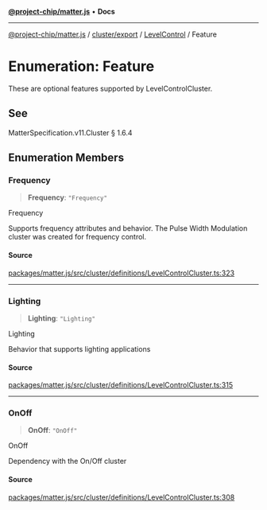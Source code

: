 [**@project-chip/matter.js**](../../../../../README.md) • **Docs**

***

[@project-chip/matter.js](../../../../../modules.md) / [cluster/export](../../../README.md) / [LevelControl](../README.md) / Feature

# Enumeration: Feature

These are optional features supported by LevelControlCluster.

## See

MatterSpecification.v11.Cluster § 1.6.4

## Enumeration Members

### Frequency

> **Frequency**: `"Frequency"`

Frequency

Supports frequency attributes and behavior. The Pulse Width Modulation cluster was created for frequency
control.

#### Source

[packages/matter.js/src/cluster/definitions/LevelControlCluster.ts:323](https://github.com/project-chip/matter.js/blob/7a8cbb56b87d4ccf34bec5a9a95ab40a1711324f/packages/matter.js/src/cluster/definitions/LevelControlCluster.ts#L323)

***

### Lighting

> **Lighting**: `"Lighting"`

Lighting

Behavior that supports lighting applications

#### Source

[packages/matter.js/src/cluster/definitions/LevelControlCluster.ts:315](https://github.com/project-chip/matter.js/blob/7a8cbb56b87d4ccf34bec5a9a95ab40a1711324f/packages/matter.js/src/cluster/definitions/LevelControlCluster.ts#L315)

***

### OnOff

> **OnOff**: `"OnOff"`

OnOff

Dependency with the On/Off cluster

#### Source

[packages/matter.js/src/cluster/definitions/LevelControlCluster.ts:308](https://github.com/project-chip/matter.js/blob/7a8cbb56b87d4ccf34bec5a9a95ab40a1711324f/packages/matter.js/src/cluster/definitions/LevelControlCluster.ts#L308)
